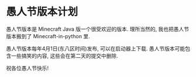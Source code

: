 # 愚人节版本计划
愚人节版本是 Minecraft Java 版一个很受欢迎的版本. 理所当然的, 我也把愚人节版本搬到了 Minecraft-in-python 里.

愚人节版本每年4月1日(东八区时间)发布, 可以在启动器上下载. 愚人节版本可能包含一些搞笑的内容, 这些会在第二天的提交中删除.

祝各位愚人节快乐!

